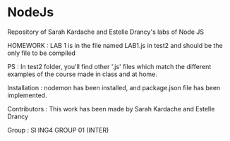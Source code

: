# NodeJs
Repository of Sarah Kardache and Estelle Drancy's labs of Node JS

HOMEWORK : LAB 1 is in the file named LAB1.js in test2 and should be the only file to be compiled 

PS : In test2 folder, you'll find other '.js' files which match the different examples of the course made in class and at home. 

Installation : nodemon has been installed, and package.json file has been implemented. 

Contributors : This work has been made by Sarah Kardache and Estelle Drancy 

Group : SI ING4 GROUP 01 (INTER) 
